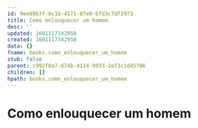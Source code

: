 ```yaml
---
id: 9ee69b7f-8c1b-4171-87e0-6fd3c7df2973
title: Como enlouquecer um homem
desc: ''
updated: 1601117342958
created: 1601117342958
data: {}
fname: books.como_enlouquecer_um_homem
stub: false
parent: c992f0a7-674b-4114-9033-2ef3c1d45706
children: []
hpath: books.como_enlouquecer_um_homem
---
```

# Como enlouquecer um homem

